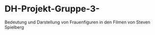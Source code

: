 # DH-Projekt-Gruppe-3-
Bedeutung und Darstellung von Frauenfiguren in den Filmen von Steven Spielberg
